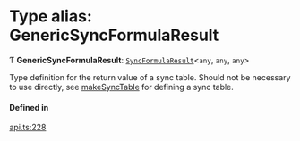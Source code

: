# Type alias: GenericSyncFormulaResult

Ƭ **GenericSyncFormulaResult**: [`SyncFormulaResult`](../interfaces/SyncFormulaResult.md)<`any`, `any`, `any`\>

Type definition for the return value of a sync table.
Should not be necessary to use directly, see [makeSyncTable](../functions/makeSyncTable.md)
for defining a sync table.

#### Defined in

[api.ts:228](https://github.com/coda/packs-sdk/blob/main/api.ts#L228)
